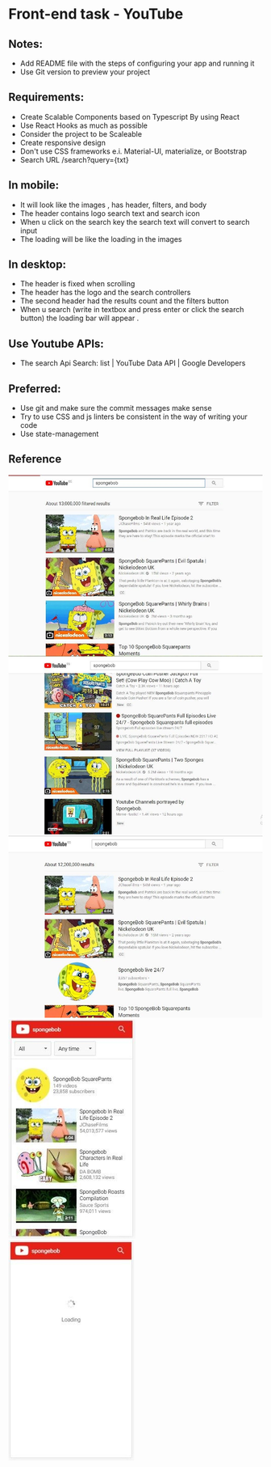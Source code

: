 # Front-end task - YouTube

## Notes:
* Add README file with the steps of configuring your app and running it
* Use Git version to preview your project 

## Requirements:
* Create Scalable Components based on Typescript By using React
* Use React Hooks as much as possible
* Consider the project to be Scaleable
* Create responsive design
* Don't use CSS frameworks e.i. Material-UI, materialize, or Bootstrap
* Search URL /search?query={txt}

## In mobile:
* It will look like the images , has header, filters, and body
* The header contains logo search text and search icon
* When u click on the search key the search text will convert to search input 
* The loading will be like the loading in the images 

## In desktop:
* The header is fixed when scrolling
* The header has the logo and the search controllers
* The second header had the results count and the filters button
* When u search (write in textbox and press enter or click the search button) the loading bar will appear .

## Use Youtube APIs:
* The search Api Search: list  |  YouTube Data API  |  Google Developers 

## Preferred:
* Use git and make sure the commit messages make sense
* Try to use CSS and js linters be consistent in the way of writing your code
* Use state-management

## Reference
<img src="yt-desktop.jpg" />
<br />
<img src="yt-desktop-2.jpg" />
<br />
<img src="yt-desktop-3.jpg" />
<br />
<img src="yt-mobile.jpg" />
<br />
<img src="yt-mobile-1.jpg" />
<br />
